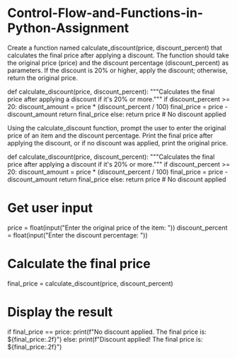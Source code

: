 # Control-Flow-and-Functions-in-Python-Assignment

Create a function named calculate_discount(price, discount_percent) that calculates the final price after applying a discount. The function should take the original price (price) and the discount percentage (discount_percent) as parameters. If the discount is 20% or higher, apply the discount; otherwise, return the original price.

def calculate_discount(price, discount_percent):
    """Calculates the final price after applying a discount if it's 20% or more."""
    if discount_percent >= 20:
        discount_amount = price * (discount_percent / 100)
        final_price = price - discount_amount
        return final_price
    else:
        return price  # No discount applied


Using the calculate_discount function, prompt the user to enter the original price of an item and the discount percentage. Print the final price after applying the discount, or if no discount was applied, print the original price.

def calculate_discount(price, discount_percent):
    """Calculates the final price after applying a discount if it's 20% or more."""
    if discount_percent >= 20:
        discount_amount = price * (discount_percent / 100)
        final_price = price - discount_amount
        return final_price
    else:
        return price  # No discount applied

# Get user input
price = float(input("Enter the original price of the item: "))
discount_percent = float(input("Enter the discount percentage: "))

# Calculate the final price
final_price = calculate_discount(price, discount_percent)

# Display the result
if final_price == price:
    print(f"No discount applied. The final price is: ${final_price:.2f}")
else:
    print(f"Discount applied! The final price is: ${final_price:.2f}")
